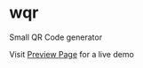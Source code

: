 wqr
===

Small QR Code generator

Visit [Preview Page](https://cdn.rawgit.com/wehmoen/wqr/master/index.html) for a live demo
